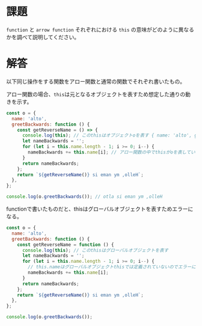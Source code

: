 # 課題
`function` と `arrow function` それぞれにおける `this` の意味がどのように異なるかを調べて説明してください。

# 解答

以下同じ操作をする関数をアロー関数と通常の関数でそれぞれ書いたもの。

アロー関数の場合、`this`は元となるオブジェクトを表すため想定した通りの動きを示す。

```jsx
const o = {
  name: 'alto',
  greetBackwards: function () {
    const getReverseName = () => {
      console.log(this); // このthisはオブジェクトoを表す { name: 'alto', greetBackwards: [Function: greetBackwards] }
      let nameBackwards = '';
      for (let i = this.name.length - 1; i >= 0; i--) {
        nameBackwards += this.name[i]; // アロー関数の中でthisがoを表している(参照している)のでthis.nameがちゃんと想定したものを表せる
      }
      return nameBackwards;
    };
    return `${getReverseName()} si eman ym ,olleH`;
  },
};

console.log(o.greetBackwards()); // otla si eman ym ,olleH
```

functionで書いたものだと、thisはグローバルオブジェクトを表すためエラーになる。

```jsx
const o = {
  name: 'alto',
  greetBackwards: function () {
    const getReverseName = function () {
      console.log(this); // このthisはグローバルオブジェクトを表す
      let nameBackwards = '';
      for (let i = this.name.length - 1; i >= 0; i--) {
        // this.nameはグローバルオブジェクトthisでは定義されていないのでエラーになってしまう。
        nameBackwards += this.name[i];
      }
      return nameBackwards;
    };
    return `${getReverseName()} si eman ym ,olleH`;
  },
};

console.log(o.greetBackwards());
```
